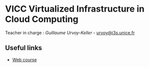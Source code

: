 # VICC Virtualized Infrastructure in Cloud Computing

Teacher in charge : *Guillaume Urvoy-Keller* - [urvoy@i3s.unice.fr](mailto:urvoy@i3s.unice.fr)

## Useful links

* [Web course](http://www.i3s.unice.fr/~urvoy/courses/vicc.html)
